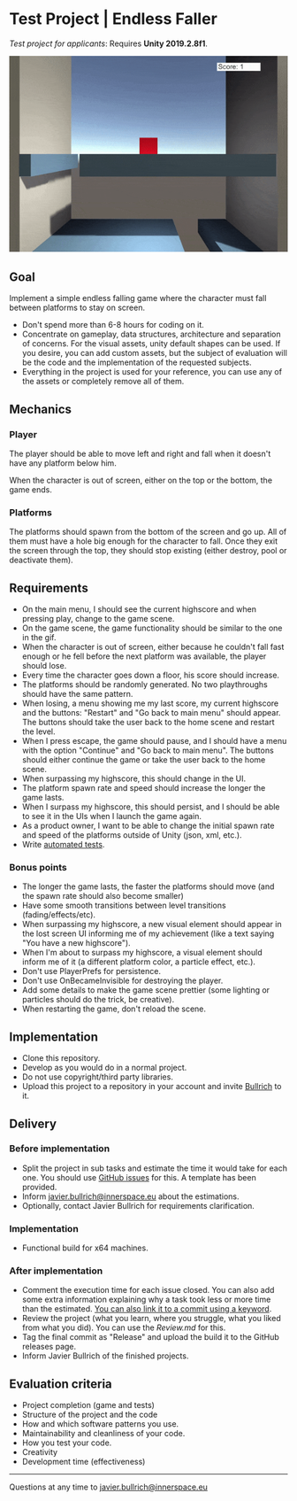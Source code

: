 # Test Project | Endless Faller 

*Test project for applicants*: Requires **Unity 2019.2.8f1**. 

![example](Images/example-faller.gif)

## Goal 

Implement a simple endless falling game where the character must fall between platforms to stay on screen. 

- Don't spend more than 6-8 hours for coding on it. 
- Concentrate on gameplay, data structures, architecture and separation of concerns. For the visual assets, unity default shapes can be used. If you desire, you can add custom assets, but the subject of evaluation will be the code and the implementation of the requested subjects. 
- Everything in the project is used for your reference, you can use any of the assets or completely remove all of them. 

## Mechanics 

### Player 

The player should be able to move left and right and fall when it doesn't have any platform below him. 

When the character is out of screen, either on the top or the bottom, the game ends. 

### Platforms 

The platforms should spawn from the bottom of the screen and go up. All of them must have a hole big enough for the character to fall. Once they exit the screen through the top, they should stop existing (either destroy, pool or deactivate them). 

## Requirements 

- On the main menu, I should see the current highscore and when pressing play, change to the game scene. 
- On the game scene, the game functionality should be similar to the one in the gif. 
- When the character is out of screen, either because he couldn't fall fast enough or he fell before the next platform was available, the player should lose. 
- Every time the character goes down a floor, his score should increase. 
- The platforms should be randomly generated. No two playthroughs should have the same pattern. 
- When losing, a menu showing me my last score, my current highscore and the buttons: "Restart" and "Go back to main menu" should appear. The buttons should take the user back to the home scene and restart the level. 
- When I press escape, the game should pause, and I should have a menu with the option "Continue" and "Go back to main menu". The buttons should either continue the game or take the user back to the home scene. 
- When surpassing my highscore, this should change in the UI. 
- The platform spawn rate and speed should increase the longer the game lasts. 
- When I surpass my highscore, this should persist,  and I should be able to see it in the UIs when I launch the game again. 
- As a product owner, I want to be able to change the initial spawn rate and speed of the platforms outside of Unity (json, xml, etc.). 
- Write [automated tests](https://docs.unity3d.com/Packages/com.unity.test-framework@1.1/manual/index.html). 

### Bonus points 

- The longer the game lasts, the faster the platforms should move (and the spawn rate should also become smaller) 
- Have some smooth transitions between level transitions (fading/effects/etc). 
- When surpassing my highscore, a new visual element should appear in the lost screen UI informing me of my achievement (like a text saying "You have a new highscore"). 
- When I'm about to surpass my highscore, a visual element should inform me of it (a different platform color, a particle effect, etc.). 
- Don't use PlayerPrefs for persistence. 
- Don't use OnBecameInvisible for destroying the player. 
- Add some details to make the game scene prettier (some lighting or particles should do the trick, be creative). 
- When restarting the game, don't reload the scene. 

## Implementation 

- Clone this repository. 
- Develop as you would do in a normal project. 
- Do not use copyright/third party libraries. 
- Upload this project to a repository in your account and invite [Bullrich](http://github.com/bullrich/) to it. 

## Delivery 

### Before implementation 

- Split the project in sub tasks and estimate the time it would take for each one. You should use [GitHub issues](https://help.github.com/en/github/managing-your-work-on-github/creating-an-issue) for this. A template has been provided. 
- Inform  <javier.bullrich@innerspace.eu> about the estimations. 
- Optionally, contact Javier Bullrich for requirements clarification. 

### Implementation 

- Functional build for x64 machines. 

### After implementation 

- Comment the execution time for each issue closed. You can also add some extra information explaining why a task took less or more time than the estimated.  [You can also link it to a commit using a keyword](https://help.github.com/en/enterprise/2.16/user/github/managing-your-work-on-github/closing-issues-using-keywords). 
- Review the project (what you learn, where you struggle, what you liked from what you did). You can use the *Review.md* for this. 
- Tag the final commit as "Release" and upload the build it to the GitHub releases page. 
- Inform Javier Bullrich of the finished projects. 

## Evaluation criteria 

- Project completion (game and tests) 
- Structure of the project and the code 
- How and which software patterns you use. 
- Maintainability and cleanliness of your code. 
- How you test your code. 
- Creativity 
- Development time (effectiveness) 

--- 

Questions at any time to <javier.bullrich@innerspace.eu>